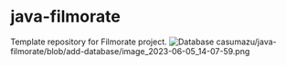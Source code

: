 # java-filmorate
Template repository for Filmorate project.
![Database](https://github.com/{username}/{repository}/raw/{branch}/{path}/image.png)
casumazu/java-filmorate/blob/add-database/image_2023-06-05_14-07-59.png
